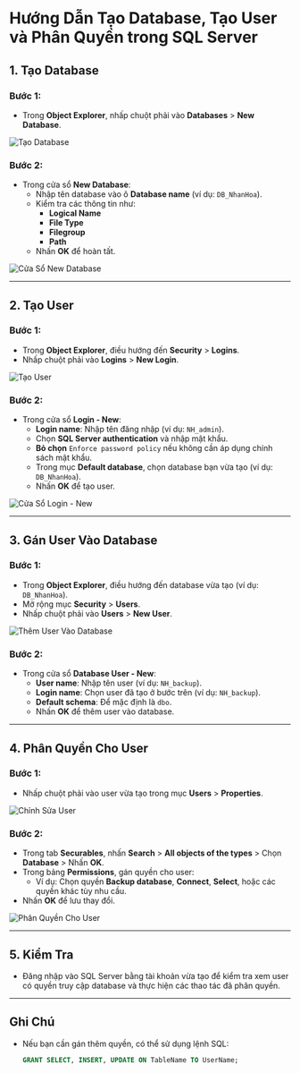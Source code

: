 # Hướng Dẫn Tạo Database, Tạo User và Phân Quyền trong SQL Server

## 1. Tạo Database
### Bước 1:
- Trong **Object Explorer**, nhấp chuột phải vào **Databases** > **New Database**.

![Tạo Database](./path/to/Screenshot_171.png)

### Bước 2:
- Trong cửa sổ **New Database**:
  - Nhập tên database vào ô **Database name** (ví dụ: `DB_NhanHoa`).
  - Kiểm tra các thông tin như:
    - **Logical Name**
    - **File Type**
    - **Filegroup**
    - **Path**
  - Nhấn **OK** để hoàn tất.

![Cửa Sổ New Database](./path/to/Screenshot_172.png)

---

## 2. Tạo User
### Bước 1:
- Trong **Object Explorer**, điều hướng đến **Security** > **Logins**.
- Nhấp chuột phải vào **Logins** > **New Login**.

![Tạo User](./path/to/Screenshot_173.png)

### Bước 2:
- Trong cửa sổ **Login - New**:
  - **Login name**: Nhập tên đăng nhập (ví dụ: `NH_admin`).
  - Chọn **SQL Server authentication** và nhập mật khẩu.
  - **Bỏ chọn** `Enforce password policy` nếu không cần áp dụng chính sách mật khẩu.
  - Trong mục **Default database**, chọn database bạn vừa tạo (ví dụ: `DB_NhanHoa`).
  - Nhấn **OK** để tạo user.

![Cửa Sổ Login - New](./path/to/Screenshot_174.png)

---

## 3. Gán User Vào Database
### Bước 1:
- Trong **Object Explorer**, điều hướng đến database vừa tạo (ví dụ: `DB_NhanHoa`).
- Mở rộng mục **Security** > **Users**.
- Nhấp chuột phải vào **Users** > **New User**.

![Thêm User Vào Database](./path/to/Screenshot_175.png)

### Bước 2:
- Trong cửa sổ **Database User - New**:
  - **User name**: Nhập tên user (ví dụ: `NH_backup`).
  - **Login name**: Chọn user đã tạo ở bước trên (ví dụ: `NH_backup`).
  - **Default schema**: Để mặc định là `dbo`.
  - Nhấn **OK** để thêm user vào database.

---

## 4. Phân Quyền Cho User
### Bước 1:
- Nhấp chuột phải vào user vừa tạo trong mục **Users** > **Properties**.

![Chỉnh Sửa User](./path/to/Screenshot_176.png)

### Bước 2:
- Trong tab **Securables**, nhấn **Search** > **All objects of the types** > Chọn **Database** > Nhấn **OK**.
- Trong bảng **Permissions**, gán quyền cho user:
  - Ví dụ: Chọn quyền **Backup database**, **Connect**, **Select**, hoặc các quyền khác tùy nhu cầu.
- Nhấn **OK** để lưu thay đổi.

![Phân Quyền Cho User](./path/to/Screenshot_177.png)

---

## 5. Kiểm Tra
- Đăng nhập vào SQL Server bằng tài khoản vừa tạo để kiểm tra xem user có quyền truy cập database và thực hiện các thao tác đã phân quyền.

---

## Ghi Chú
- Nếu bạn cần gán thêm quyền, có thể sử dụng lệnh SQL:
  ```sql
  GRANT SELECT, INSERT, UPDATE ON TableName TO UserName;
